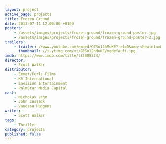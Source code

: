 ```yaml
---
layout: project
active_page: projects
title: Frozen Ground
date: 2013-07-11 12:00:00 +0100
posters:
    - /assets/images/projects/frozen-ground/frozen-ground-poster.jpg
    - /assets/images/projects/frozen-ground/frozen-ground-poster-2.jpg
trailers:
    - trailer: //www.youtube.com/embed/GZSo12hMuKE?rel=0&amp;showinfo=0
      thumbnail: //i.ytimg.com/vi/GZSo12hMuKE/mqdefault.jpg
imdb: https://www.imdb.com/title/tt2005374/
director:
    - Scott Walker
distributor:
    - Emmet/Furla Films
    - K5 International
    - Envision Entertainment
    - PalmStar Media Capital
cast:
    - Nicholas Cage
    - John Cussack
    - Vanessa Hudgens
writer:
    - Scott Walker
tags:
    - Thriller
category: projects
published: false
---
```

